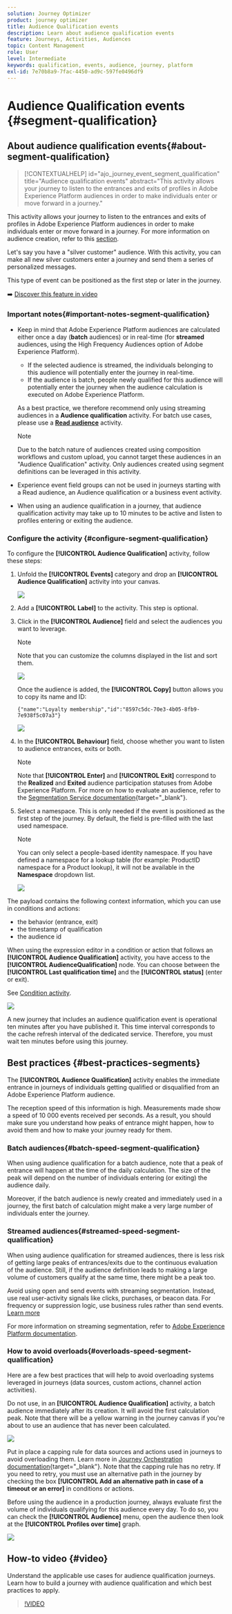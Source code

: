 ```yaml
---
solution: Journey Optimizer
product: journey optimizer
title: Audience Qualification events
description: Learn about audience qualification events
feature: Journeys, Activities, Audiences
topic: Content Management
role: User
level: Intermediate
keywords: qualification, events, audience, journey, platform
exl-id: 7e70b8a9-7fac-4450-ad9c-597fe0496df9
---
```

# Audience Qualification events {#segment-qualification}

## About audience qualification events{#about-segment-qualification}

>[!CONTEXTUALHELP]
>id="ajo_journey_event_segment_qualification"
>title="Audience qualification events"
>abstract="This activity allows your journey to listen to the entrances and exits of profiles in Adobe Experience Platform audiences in order to make individuals enter or move forward in a journey."

This activity allows your journey to listen to the entrances and exits of profiles in Adobe Experience Platform audiences in order to make individuals enter or move forward in a journey. For more information on audience creation, refer to this [section](../audience/about-audiences.md).

Let's say you have a "silver customer" audience. With this activity, you can make all new silver customers enter a journey and send them a series of personalized messages.

This type of event can be positioned as the first step or later in the journey.

➡️ [Discover this feature in video](#video) 

### Important notes{#important-notes-segment-qualification}

* Keep in mind that Adobe Experience Platform audiences are calculated either once a day (**batch** audiences) or in real-time (for **streamed** audiences, using the High Frequency Audiences option of Adobe Experience Platform).

   * If the selected audience is streamed, the individuals belonging to this audience will potentially enter the journey in real-time.
   * If the audience is batch, people newly qualified for this audience will potentially enter the journey when the audience calculation is executed on Adobe Experience Platform.

   As a best practice, we therefore recommend only using streaming audiences in a **Audience qualification** activity. For batch use cases, please use a **[Read audience](read-audience.md)** activity.

    >[!NOTE]
    >
    >Due to the batch nature of audiences created using composition workflows and custom upload, you cannot target these audiences in an "Audience Qualification" activity. Only audiences created using segment definitions can be leveraged in this activity.

* Experience event field groups can not be used in journeys starting with a Read audience, an Audience qualification or a business event activity.

* When using an audience qualification in a journey, that audience qualification activity may take up to 10 minutes to be active and listen to profiles entering or exiting the audience.

### Configure the activity {#configure-segment-qualification}

To configure the **[!UICONTROL Audience Qualification]** activity, follow these steps:

1. Unfold the **[!UICONTROL Events]** category and drop an **[!UICONTROL Audience Qualification]** activity into your canvas.

   ![](assets/segment5.png)

1. Add a **[!UICONTROL Label]** to the activity. This step is optional.

1. Click in the **[!UICONTROL Audience]** field and select the audiences you want to leverage.

   >[!NOTE]
   >
   >Note that you can customize the columns displayed in the list and sort them.

   ![](assets/segment6.png)

   Once the audience is added, the **[!UICONTROL Copy]** button allows you to copy its name and ID:

   `{"name":"Loyalty membership","id":"8597c5dc-70e3-4b05-8fb9-7e938f5c07a3"}`

   ![](assets/segment-copy.png)

1. In the **[!UICONTROL Behaviour]** field, choose whether you want to listen to audience entrances, exits or both.

   >[!NOTE]
   >
   >Note that **[!UICONTROL Enter]** and **[!UICONTROL Exit]** correspond to the **Realized** and **Exited** audience participation statuses from Adobe Experience Platform. For more on how to evaluate an audience, refer to the [Segmentation Service documentation](https://experienceleague.adobe.com/docs/experience-platform/segmentation/tutorials/evaluate-a-segment.html#interpret-segment-results){target="_blank"}. 

1. Select a namespace. This is only needed if the event is positioned as the first step of the journey. By default, the field is pre-filled with the last used namespace.

    >[!NOTE]
    >
    >You can only select a people-based identity namespace. If you have defined a namespace for a lookup table (for example: ProductID namespace for a Product lookup), it will not be available in the **Namespace** dropdown list.

   ![](assets/segment7.png)

The payload contains the following context information, which you can use in conditions and actions:

* the behavior (entrance, exit)
* the timestamp of qualification
* the audience id

When using the expression editor in a condition or action that follows an **[!UICONTROL Audience Qualification]** activity, you have access to the **[!UICONTROL AudienceQualification]** node. You can choose between the **[!UICONTROL Last qualification time]** and the **[!UICONTROL status]** (enter or exit).

See [Condition activity](../building-journeys/condition-activity.md#about_condition).

![](assets/segment8.png)

A new journey that includes an audience qualification event is operational ten minutes after you have published it. This time interval corresponds to the cache refresh interval of the dedicated service. Therefore, you must wait ten minutes before using this journey.

## Best practices {#best-practices-segments}

The **[!UICONTROL Audience Qualification]** activity enables the immediate entrance in journeys of individuals getting qualified or disqualified from an Adobe Experience Platform audience.

The reception speed of this information is high. Measurements made show a speed of 10 000 events received per seconds. As a result, you should make sure you understand how peaks of entrance might happen, how to avoid them and how to make your journey ready for them.

### Batch audiences{#batch-speed-segment-qualification}

When using audience qualification for a batch audience, note that a peak of entrance will happen at the time of the daily calculation. The size of the peak will depend on the number of individuals entering (or exiting) the audience daily.

Moreover, if the batch audience is newly created and immediately used in a journey, the first batch of calculation might make a very large number of individuals enter the journey.

### Streamed audiences{#streamed-speed-segment-qualification}

When using audience qualification for streamed audiences, there is less risk of getting large peaks of entrances/exits due to the continuous evaluation of the audience. Still, if the audience definition leads to making a large volume of customers qualify at the same time, there might be a peak too.

Avoid using open and send events with streaming segmentation. Instead, use real user-activity signals like clicks, purchases, or beacon data. For frequency or suppression logic, use business rules rather than send events. [Learn more](../audience/about-audiences.md#open-and-send-event-guardrails)

For more information on streaming segmentation, refer to [Adobe Experience Platform documentation](https://experienceleague.adobe.com/docs/experience-platform/segmentation/api/streaming-segmentation.html#api).

### How to avoid overloads{#overloads-speed-segment-qualification}

Here are a few best practices that will help to avoid overloading systems leveraged in journeys (data sources, custom actions, channel action activities).

Do not use, in an **[!UICONTROL Audience Qualification]** activity, a batch audience immediately after its creation. It will avoid the first calculation peak. Note that there will be a yellow warning in the journey canvas if you're about to use an audience that has never been calculated.

![](assets/segment-error.png)

Put in place a capping rule for data sources and actions used in journeys to avoid overloading them. Learn more in [Journey Orchestration documentation](https://experienceleague.adobe.com/docs/journeys/using/working-with-apis/capping.html){target="_blank"}. Note that the capping rule has no retry. If you need to retry, you must use an alternative path in the journey by checking the box **[!UICONTROL Add an alternative path in case of a timeout or an error]** in conditions or actions.

Before using the audience in a production journey, always evaluate first the volume of individuals qualifying for this audience every day. To do so, you can check the **[!UICONTROL Audience]** menu, open the audience then look at the **[!UICONTROL Profiles over time]** graph.

![](assets/segment-overload.png)

## How-to video {#video}

Understand the applicable use cases for audience qualification journeys. Learn how to build a journey with audience qualification and which best practices to apply.

>[!VIDEO](https://video.tv.adobe.com/v/3425028?quality=12)
